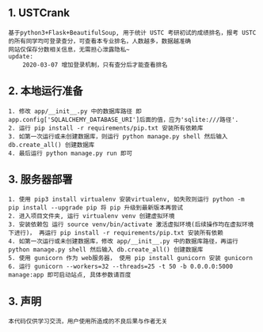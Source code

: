 ## 1. USTCrank
    基于python3+Flask+BeautifulSoup, 用于统计 USTC 考研初试的成绩排名，报考 USTC 的所有同学均可登录查分，可查看本专业排名，人数越多，数据越准确
    网站仅保存分数相关信息，无需担心泄露隐私~
    update: 
        2020-03-07 增加登录机制，只有查分后才能查看排名

## 2. 本地运行准备
    1. 修改 app/__init__.py 中的数据库路径 即 app.config['SQLALCHEMY_DATABASE_URI']后面的值，应为'sqlite:///路径'.
    2. 运行 pip install -r requirements/pip.txt 安装所有依赖库
    3. 如第一次运行或未创建数据库，则运行 python manage.py shell 然后输入 db.create_all() 创建数据库
    4. 最后运行 python manage.py run 即可


## 3. 服务器部署
    1. 使用 pip3 install virtualenv 安装virtualenv, 如失败则运行 python -m pip install --upgrade pip 将 pip 升级到最新版本再尝试
    2. 进入项目文件夹, 运行 virtualenv venv 创建虚拟环境
    3. 安装依赖包 运行 source venv/bin/activate 激活虚拟环境(后续操作均在虚拟环境下进行)， 再运行 pip install -r requirements/pip.txt 安装所有依赖
    4. 如第一次运行或未创建数据库，修改 app/__init__.py 中的数据库路径，再运行 python manage.py shell 然后输入 db.create_all() 创建数据库
    5. 使用 gunicorn 作为 web服务器， 使用 pip install gunicorn 安装 gunicorn
    6. 运行 gunicorn --workers=32 --threads=25 -t 50 -b 0.0.0.0:5000 manage:app 即可启动站点, 具体参数请百度

## 3. 声明
    本代码仅供学习交流，用户使用所造成的不良后果与作者无关
